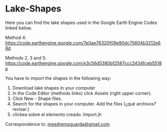# Lake-Shapes
Here you can find the lake shapes used in the Google Earth Engine Codes linked below.

Method 4: https://code.earthengine.google.com/7e0ae76320f09e90dc75604b3212e68d

Methods 2, 3 and 5: https://code.earthengine.google.com/e3c56d5380b12587ccc2434fceb5518a

You have to import the shapes in the following way:
1. Download lake shapes in your computer
2. In the Code Editor (methods links) click Assets (right upper corner).
3. Click New - Shape files. 
4. Search for the shapes in your computer. Add the files (¿qué archivos? revisar.)
5. clickea sobre el elemento creado. Import.jh

Correspondence to: mpedrerosguarda@gmail.com
